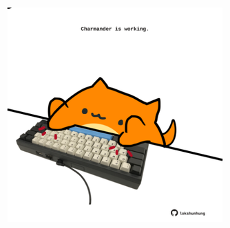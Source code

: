 <!-- built at 27/12/2024, 18:00:53 UTC -->
<p align="center">
  <img width="500" height="500" src="./ReadmeImage.svg">
</p>
